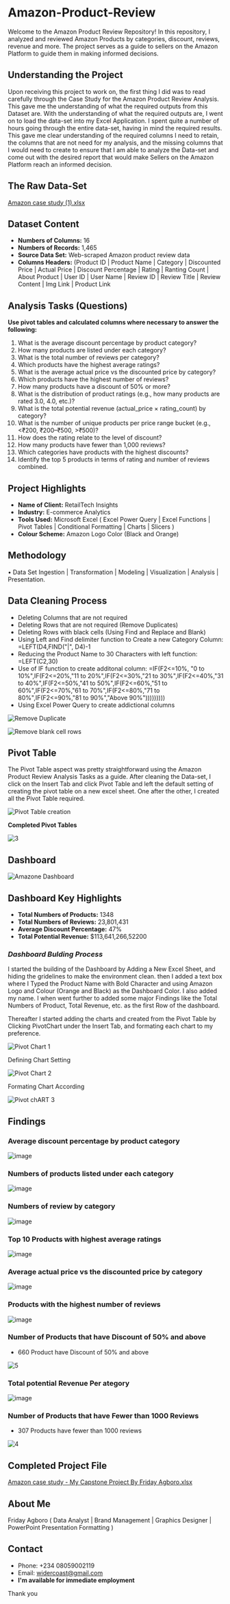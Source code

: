 # **Amazon-Product-Review**
Welcome to the Amazon Product Review Repository! In this repository, I analyzed and reviewed Amazon Products by categories, discount, reviews, revenue and more. The project serves as a guide to sellers on the Amazon Platform to guide them in making informed decisions.

## Understanding the Project
Upon receiving this project to work on, the first thing I did was to read carefully through the Case Study for the Amazon Product Review Analysis. This gave me the understanding of what the required outputs from this Dataset are. With the understanding of what the required outputs are, I went on to load the data-set into my Excel Application. I spent quite a number of hours going through the entire data-set, having in mind the required results. This gave me clear understanding of the required columns I need to retain, the columns that are not need for my analysis, and the missing columns that I would need to create to ensure that I am able to analyze the Data-set and come out with the desired report that would make Sellers on the Amazon Platform reach an informed decision.


## The Raw Data-Set

[Amazon case study (1).xlsx](https://github.com/user-attachments/files/21488526/Amazon.case.study.1.xlsx)


## Dataset Content
- **Numbers of Columns:** 16
- **Numbers of Records:** 1,465
- **Source Data Set:** Web-scraped Amazon product review data
- **Columns Headers:** (Product ID  |  Product Name  |  Category  | Discounted Price  | Actual Price  |  Discount Percentage  | Rating  |  Ranting Count  | About Product  |  User ID  | User Name | Review ID  |  Review Title  |  Review Content  |  Img Link  |  Product Link


## Analysis Tasks (Questions)

**Use pivot tables and calculated columns where necessary to answer the following:**
1. What is the average discount percentage by product category? 
2. How many products are listed under each category? 
3. What is the total number of reviews per category?  
4. Which products have the highest average ratings? 
5. What is the average actual price vs the discounted price by category? 
6. Which products have the highest number of reviews? 
7. How many products have a discount of 50% or more? 
8. What is the distribution of product ratings (e.g., how many products are rated 3.0, 
4.0, etc.)? 
9. What is the total potential revenue (actual_price × rating_count) by category? 
10. What is the number of unique products per price range bucket (e.g., <₹200, 
₹200–₹500, >₹500)? 
11. How does the rating relate to the level of discount? 
12. How many products have fewer than 1,000 reviews? 
13. Which categories have products with the highest discounts? 
14. Identify the top 5 products in terms of rating and number of reviews combined. 


## Project Highlights
- **Name of Client:** RetailTech Insights
- **Industry:** E-commerce Analytics
- **Tools Used:** Microsoft Excel ( Excel Power Query | Excel Functions | Pivot Tables |  Conditional Formatting |  Charts | Slicers )
- **Colour Scheme:** Amazon Logo Color (Black and Orange)

## Methodology
•	Data Set Ingestion  |  Transformation  |  Modeling  |  Visualization |  Analysis  |  Presentation.


## Data Cleaning Process
- Deleting Columns that are not required
- Deleting Rows that are not required (Remove Duplicates)
- Deleting Rows with black cells (Using Find and Replace and Blank)
- Using Left and Find delimiter function to Create a new Category Column: =LEFT(D4,FIND("|", D4)-1
- Reducing the Product Name to 30 Characters with left function: =LEFT(C2,30)
- Use of IF function to create additonal column: =IF(F2<=10%, "0  to 10%",IF(F2<=20%,"11 to 20%",IF(F2<=30%,"21 to 30%",IF(F2<=40%,"31 to 40%",IF(F2<=50%,"41 to 50%",IF(F2<=60%,"51 to 60%",IF(F2<=70%,"61 to 70%",IF(F2<=80%,"71 to 80%",IF(F2<=90%,"81 to 90%","Above 90%")))))))))
- Using Excel Power Query to create addictional columns
  
![Remove Duplicate](https://github.com/user-attachments/assets/553701a5-10cf-4a82-87ea-ac3bb21e4e94)

![Remove blank cell rows](https://github.com/user-attachments/assets/6aa9aa89-9598-42ca-98e9-0a093fc3c778)


## Pivot Table
The Pivot Table aspect was pretty straightforward using the Amazon Product Review Analysis Tasks as a guide. 
After cleaning the Data-set, I click on the Insert Tab and click Pivot Table and left the default setting of creating the pivot table on a new excel sheet.
One after the other, I created all the Pivot Table required.

![Pivot Table creation](https://github.com/user-attachments/assets/a84a8e8b-99d0-481c-bc25-5db993da0a3f)


**Completed Pivot Tables**

![3](https://github.com/user-attachments/assets/5f6fb614-8677-46c6-befb-98f6b0f4e526)


## Dashboard

![Amazone Dashboard](https://github.com/user-attachments/assets/b607e312-ed8e-4324-8eab-f85215c929d4)


## Dashboard Key Highlights
- **Total Numbers of Products:** 1348
- **Total Numbers of Reviews:** 23,801,431
- **Average Discount Percentage:** 47%
- **Total Potential Revenue:** $113,641,266,52200  

### *Dashboard Bulding Process*

I started the building of the Dashboard by Adding a New Excel Sheet, and hiding the gridelines to make the environment clean. then I added a text box where I Typed the Product Name with Bold Character and using Amazon Logo and Colour (Orange and Black) as the Dashboard Color. I also added my name. I when went further to added some major Findings like the Total Numbers of Product, Total Revenue, etc. as the first Row of the dashboard.

Thereafter I started adding the charts and created from the Pivot Table by Clicking PivotChart under the Insert Tab, and formating each chart to my preference. 

![Pivot Chart 1](https://github.com/user-attachments/assets/019cddde-de1d-4298-aa21-805f98d217a2)

Defining Chart Setting

![Pivot Chart 2](https://github.com/user-attachments/assets/b1027742-9869-40fc-818c-41d4e5da414f)

Formating Chart According

![Pivot chART 3](https://github.com/user-attachments/assets/13c2ce2b-81a9-48ab-8511-314f21823ea7)



## Findings

### **Average discount percentage by product category**

![image](https://github.com/user-attachments/assets/a646f3d3-c7b0-4f97-b891-5d3bb2b00a41)

### **Numbers of products listed under each category**

![image](https://github.com/user-attachments/assets/ea063fc7-483a-4dc1-aa1c-1aa180df3fc3)

### **Numbers of review by category**

![image](https://github.com/user-attachments/assets/2c43d281-3608-4c55-ae94-6491092e0129)

### **Top 10 Products with highest average ratings**  

![image](https://github.com/user-attachments/assets/d71d1f06-4220-479e-b8e0-95a61049312f)

### **Average actual price vs the discounted price by category**

![image](https://github.com/user-attachments/assets/83feca03-acea-4870-8945-f4a727feb9e4)

### **Products with the highest number of reviews**

![image](https://github.com/user-attachments/assets/665ba550-a840-4bc6-876b-91b632d78904)

### **Number of Products that have Discount of 50% and above**

- 660 Product have Discount of 50% and above

![5](https://github.com/user-attachments/assets/414106df-810f-49e2-867e-12d4f0805e7e)


### **Total potential Revenue Per ategory**

![image](https://github.com/user-attachments/assets/f6763fa8-ce89-4d6d-b305-3ea9e07abeed)


###  **Number of Products that have Fewer than 1000 Reviews**

- 307 Products have fewer than 1000 reviews

![4](https://github.com/user-attachments/assets/ed704d88-6f51-4d8a-afe2-acc66d49ee09)


## Completed Project File

[Amazon case study - My Capstone Project  By Friday Agboro.xlsx](https://github.com/user-attachments/files/21488917/Amazon.case.study.-.My.Capstone.Project.By.Friday.Agboro.xlsx)


## About Me
Friday Agboro (  Data Analyst  |  Brand Management  |  Graphics Designer | PowerPoint Presentation Formatting )

## Contact
- Phone: +234 08059002119
- Email: widercoast@gmail.com
- **I'm available for immediate employment**


Thank you
